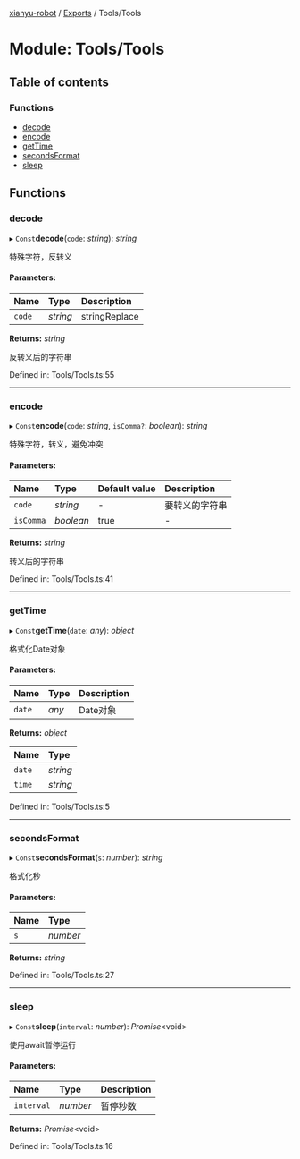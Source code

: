 [xianyu-robot](../README.md) / [Exports](../modules.md) / Tools/Tools

# Module: Tools/Tools

## Table of contents

### Functions

- [decode](tools_tools.md#decode)
- [encode](tools_tools.md#encode)
- [getTime](tools_tools.md#gettime)
- [secondsFormat](tools_tools.md#secondsformat)
- [sleep](tools_tools.md#sleep)

## Functions

### decode

▸ `Const`**decode**(`code`: *string*): *string*

特殊字符，反转义

#### Parameters:

| Name | Type | Description |
| :------ | :------ | :------ |
| `code` | *string* | stringReplace |

**Returns:** *string*

反转义后的字符串

Defined in: Tools/Tools.ts:55

___

### encode

▸ `Const`**encode**(`code`: *string*, `isComma?`: *boolean*): *string*

特殊字符，转义，避免冲突

#### Parameters:

| Name | Type | Default value | Description |
| :------ | :------ | :------ | :------ |
| `code` | *string* | - | 要转义的字符串 |
| `isComma` | *boolean* | true | - |

**Returns:** *string*

转义后的字符串

Defined in: Tools/Tools.ts:41

___

### getTime

▸ `Const`**getTime**(`date`: *any*): *object*

格式化Date对象

#### Parameters:

| Name | Type | Description |
| :------ | :------ | :------ |
| `date` | *any* | Date对象 |

**Returns:** *object*

| Name | Type |
| :------ | :------ |
| `date` | *string* |
| `time` | *string* |

Defined in: Tools/Tools.ts:5

___

### secondsFormat

▸ `Const`**secondsFormat**(`s`: *number*): *string*

格式化秒

#### Parameters:

| Name | Type |
| :------ | :------ |
| `s` | *number* |

**Returns:** *string*

Defined in: Tools/Tools.ts:27

___

### sleep

▸ `Const`**sleep**(`interval`: *number*): *Promise*<void\>

使用await暂停运行

#### Parameters:

| Name | Type | Description |
| :------ | :------ | :------ |
| `interval` | *number* | 暂停秒数 |

**Returns:** *Promise*<void\>

Defined in: Tools/Tools.ts:16
